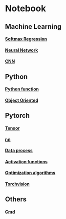 # Notebook

## Machine Learning

#### [Softmax Regression](Notes/Softmax-Regression.md)

#### [Neural Network](Notes/Neural-Network.md)

#### [CNN](Notes/CNN.md) 

## Python

#### [Python function](Notes/Python-function.md) 

#### [Object Oriented](Notes/Object–Oriented.md) 

## Pytorch

#### [Tensor](Notes/Tensor.md)

#### [nn](Notes/nn.md)

#### [Data process](Notes/Data-process.md) 

#### [Activation functions](Notes/Activation-functions.md) 

#### [Optimization algorithms](Notes/Optimization-algorithms.md) 

####  [Torchvision](Notes/Torchvision.md)

## Others

#### [Cmd](Notes/Cmd.md)

